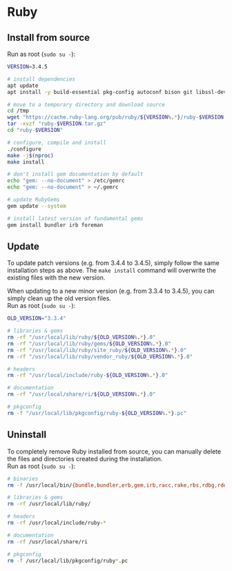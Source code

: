 # Ruby

## Install from source

Run as root (`sudo su -`):

```bash
VERSION=3.4.5

# install dependencies
apt update
apt install -y build-essential pkg-config autoconf bison git libssl-dev libreadline-dev zlib1g-dev libyaml-dev libcurl4-openssl-dev libffi-dev libgdbm-dev libncurses5-dev libtool libxml2-dev libxslt1-dev liblzma-dev

# move to a temporary directory and download source
cd /tmp
wget "https://cache.ruby-lang.org/pub/ruby/${VERSION%.*}/ruby-$VERSION.tar.gz"
tar -xvzf "ruby-$VERSION.tar.gz"
cd "ruby-$VERSION"

# configure, compile and install
./configure
make -j$(nproc)
make install

# don't install gem documentation by default
echo "gem: --no-document" > /etc/gemrc
echo "gem: --no-document" > ~/.gemrc

# update RubyGems
gem update --system

# install latest version of fundamental gems
gem install bundler irb foreman
```

## Update

To update patch versions (e.g. from 3.4.4 to 3.4.5), simply follow the same
installation steps as above. The `make install` command will overwrite the
existing files with the new version.

When updating to a new minor version (e.g. from 3.3.4 to 3.4.5), you can simply 
clean up the old version files.  
Run as root (`sudo su -`):

```bash
OLD_VERSION="3.3.4"

# libraries & gems
rm -rf "/usr/local/lib/ruby/${OLD_VERSION%.*}.0"
rm -rf "/usr/local/lib/ruby/gems/${OLD_VERSION%.*}.0"
rm -rf "/usr/local/lib/ruby/site_ruby/${OLD_VERSION%.*}.0"
rm -rf "/usr/local/lib/ruby/vendor_ruby/${OLD_VERSION%.*}.0"

# headers
rm -rf "/usr/local/include/ruby-${OLD_VERSION%.*}.0"

# documentation
rm -rf "/usr/local/share/ri/${OLD_VERSION%.*}.0"

# pkgconfig
rm -f "/usr/local/lib/pkgconfig/ruby-${OLD_VERSION%.*}.pc"
```

## Uninstall

To completely remove Ruby installed from source, you can manually delete the
files and directories created during the installation.  
Run as root (`sudo su -`):

```bash
# binaries
rm -f /usr/local/bin/{bundle,bundler,erb,gem,irb,racc,rake,rbs,rdbg,rdoc,ri,ruby,syntax_suggest,typeprof}

# libraries & gems
rm -rf /usr/local/lib/ruby/

# headers
rm -rf /usr/local/include/ruby-*

# documentation
rm -rf /usr/local/share/ri

# pkgconfig
rm -f /usr/local/lib/pkgconfig/ruby*.pc
```
